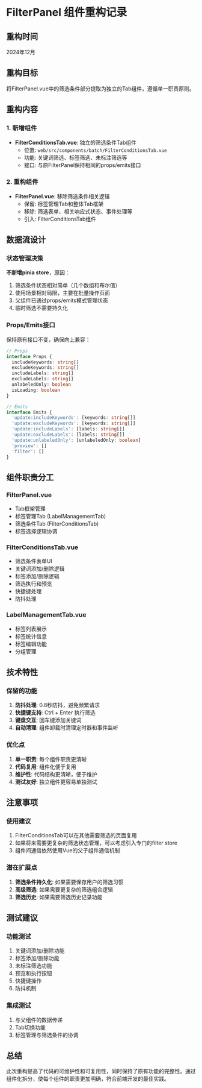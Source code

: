 # FilterPanel 组件重构记录

## 重构时间
2024年12月

## 重构目标
将FilterPanel.vue中的筛选条件部分提取为独立的Tab组件，遵循单一职责原则。

## 重构内容

### 1. 新增组件
- **FilterConditionsTab.vue**: 独立的筛选条件Tab组件
  - 位置: `web/src/components/batch/FilterConditionsTab.vue`
  - 功能: 关键词筛选、标签筛选、未标注筛选等
  - 接口: 与原FilterPanel保持相同的props/emits接口

### 2. 重构组件
- **FilterPanel.vue**: 移除筛选条件相关逻辑
  - 保留: 标签管理Tab和整体Tab框架
  - 移除: 筛选表单、相关响应式状态、事件处理等
  - 引入: FilterConditionsTab组件

## 数据流设计

### 状态管理决策
**不新增pinia store**，原因：
1. 筛选条件状态相对简单（几个数组和布尔值）
2. 使用场景相对局限，主要在批量操作页面
3. 父组件已通过props/emits模式管理状态
4. 临时筛选不需要持久化

### Props/Emits接口
保持原有接口不变，确保向上兼容：
```typescript
// Props
interface Props {
  includeKeywords: string[]
  excludeKeywords: string[]
  includeLabels: string[]
  excludeLabels: string[]
  unlabeledOnly: boolean
  isLoading: boolean
}

// Emits
interface Emits {
  'update:includeKeywords': [keywords: string[]]
  'update:excludeKeywords': [keywords: string[]]
  'update:includeLabels': [labels: string[]]
  'update:excludeLabels': [labels: string[]]
  'update:unlabeledOnly': [unlabeledOnly: boolean]
  'preview': []
  'filter': []
}
```

## 组件职责分工

### FilterPanel.vue
- Tab框架管理
- 标签管理Tab (LabelManagementTab)
- 筛选条件Tab (FilterConditionsTab)
- 标签选择逻辑协调

### FilterConditionsTab.vue
- 筛选条件表单UI
- 关键词添加/删除逻辑
- 标签添加/删除逻辑
- 筛选执行和预览
- 快捷键处理
- 防抖处理

### LabelManagementTab.vue
- 标签列表展示
- 标签统计信息
- 标签编辑功能
- 分组管理

## 技术特性

### 保留的功能
1. **防抖处理**: 0.8秒防抖，避免频繁请求
2. **快捷键支持**: Ctrl + Enter 执行筛选
3. **键盘交互**: 回车键添加关键词
4. **自动清理**: 组件卸载时清理定时器和事件监听

### 优化点
1. **单一职责**: 每个组件职责更清晰
2. **代码复用**: 组件化便于复用
3. **维护性**: 代码结构更清晰，便于维护
4. **测试友好**: 独立组件更容易单独测试

## 注意事项

### 使用建议
1. FilterConditionsTab可以在其他需要筛选的页面复用
2. 如果将来需要更复杂的筛选状态管理，可以考虑引入专门的filter store
3. 组件间通信依然使用Vue的父子组件通信机制

### 潜在扩展点
1. **筛选条件持久化**: 如果需要保存用户的筛选习惯
2. **高级筛选**: 如果需要更复杂的筛选组合逻辑
3. **筛选历史**: 如果需要筛选历史记录功能

## 测试建议

### 功能测试
1. 关键词添加/删除功能
2. 标签添加/删除功能
3. 未标注筛选功能
4. 预览和执行按钮
5. 快捷键操作
6. 防抖机制

### 集成测试
1. 与父组件的数据传递
2. Tab切换功能
3. 标签管理与筛选条件的协调

## 总结
此次重构提高了代码的可维护性和可复用性，同时保持了原有功能的完整性。通过组件化拆分，使每个组件的职责更加明确，符合前端开发的最佳实践。 
